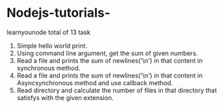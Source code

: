 # Nodejs-tutorials-
learnyounode total of 13 task
1. Simple hello world print.
2. Using command line argument, get the sum of given numbers.
3. Read a file and prints the sum of newlines('\n') in that content in synchronous method.
4. Read a file and prints the sum of newlines('\n') in that content in Asyncsynchronous method and use callback method.
5. Read directory and calculate the number of files in that directory that satisfys with the given extension.

